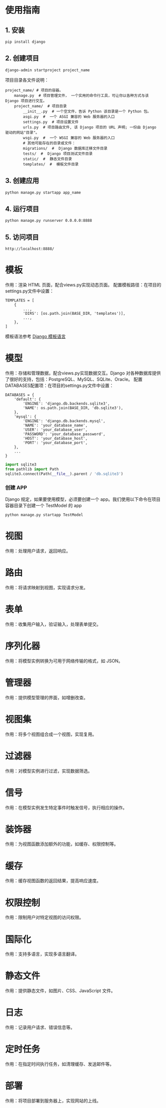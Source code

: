 # 使用指南
## 1. 安装
```
pip install django
```
## 2. 创建项目
```
django-admin startproject project_name
```
项目目录各文件说明：
```
project_name/ # 项目的容器。
    manage.py  # 项目管理文件， 一个实用的命令行工具，可让你以各种方式与该 Django 项目进行交互。
    project_name/  # 项目目录
        __init__.py  # 一个空文件，告诉 Python 该目录是一个 Python 包。
        asgi.py  #  一个 ASGI 兼容的 Web 服务器的入口
        settings.py  # 项目设置文件
        urls.py  # 项目路由文件, 该 Django 项目的 URL 声明; 一份由 Django 驱动的网站"目录"。
        wsgi.py  #  一个 WSGI 兼容的 Web 服务器的入口
        # 其他可能存在的目录或文件：
        migrations/  #  Django 数据库迁移文件目录
        tests/  #  Django 项目测试文件目录
        static/  #  静态文件目录
        templates/  #  模板文件目录
```
## 3. 创建应用
```
python manage.py startapp app_name
```
## 4. 运行项目
```
python manage.py runserver 0.0.0.0:8888
```
## 5. 访问项目
```
http://localhost:8888/
```

# 模板
作用：渲染 HTML 页面，配合views.py实现动态页面。
配置模板路径：在项目的settings.py文件中设置：
```
TEMPLATES = [
    {
        ...,
        'DIRS': [os.path.join(BASE_DIR, 'templates')],
        ...,
    },
]
```

模板语法参考 [Django 模板语言](https://docs.djangoproject.com/zh-hans/3.2/topics/templates/)

# 模型
作用：存储和管理数据，配合views.py实现数据交互。Django 对各种数据库提供了很好的支持，包括：PostgreSQL、MySQL、SQLite、Oracle。
配置DATABASES配置项：在项目的settings.py文件中设置：
```
DATABASES = {
    'default': {
        'ENGINE': 'django.db.backends.sqlite3',
        'NAME': os.path.join(BASE_DIR, 'db.sqlite3'),
    },
    'mysql': {
        'ENGINE': 'django.db.backends.mysql',
        'NAME': 'your_database_name',
        'USER': 'your_database_user',
        'PASSWORD': 'your_database_password',
        'HOST': 'your_database_host',
        'PORT': 'your_database_port',
    },
    ...
}
```
```python
import sqlite3
from pathlib import Path
sqlite3.connect(Path(__file__).parent / 'db.sqlite3')
```
### 创建 APP
Django 规定，如果要使用模型，必须要创建一个 app。我们使用以下命令在项目容器目录下创建一个 TestModel 的 app
```shell
python manage.py startapp TestModel
```



# 视图
作用：处理用户请求，返回响应。

# 路由
作用：将请求映射到视图，实现请求分发。

# 表单
作用：收集用户输入，验证输入，处理表单提交。

# 序列化器
作用：将模型实例转换为可用于网络传输的格式，如 JSON。

# 管理器
作用：提供模型管理的界面，如增删改查。

# 视图集
作用：将多个视图组合成一个视图，实现复用。

# 过滤器
作用：对模型实例进行过滤，实现数据筛选。

# 信号
作用：在模型实例发生特定事件时触发信号，执行相应的操作。

# 装饰器
作用：为视图函数添加额外的功能，如缓存、权限控制等。

# 缓存
作用：缓存视图函数的返回结果，提高响应速度。

# 权限控制
作用：限制用户对特定视图的访问权限。

# 国际化 
作用：支持多语言，实现多语言翻译。

# 静态文件
作用：提供静态文件，如图片、CSS、JavaScript 文件。

# 日志
作用：记录用户请求、错误信息等。

# 定时任务
作用：在指定时间执行任务，如清理缓存、发送邮件等。

# 部署
作用：将项目部署到服务器上，实现网站的上线。

